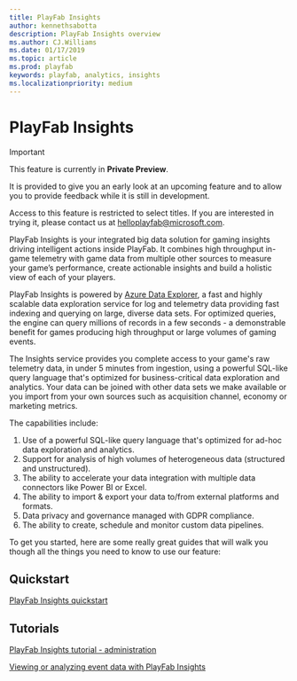 ```yaml
---
title: PlayFab Insights
author: kennethsabotta
description: PlayFab Insights overview
ms.author: CJ.Williams
ms.date: 01/17/2019
ms.topic: article
ms.prod: playfab
keywords: playfab, analytics, insights
ms.localizationpriority: medium
---
```


# PlayFab Insights

> [!IMPORTANT]
> This feature is currently in **Private Preview**.  
>
> It is provided to give you an early look at an upcoming feature and to allow you to provide feedback while it is still in development.  
>
> Access to this feature is restricted to select titles. If you are interested in trying it, please contact us at [helloplayfab@microsoft.com](mailto:helloplayfab@microsoft.com).

PlayFab Insights is your integrated big data solution for gaming insights driving intelligent actions inside PlayFab. It combines high throughput in-game telemetry with game data from multiple other sources to measure your game’s performance, create actionable insights and build a holistic view of each of your players.

PlayFab Insights is powered by [Azure Data Explorer](https://azure.microsoft.com/en-us/services/data-explorer/), a fast and highly scalable data exploration service for log and telemetry data providing fast indexing and querying on large, diverse data sets. For optimized queries, the engine can query millions of records in a few seconds - a demonstrable benefit for games producing high throughput or large volumes of gaming events.  

The Insights service provides you complete access to your game's raw telemetry data, in under 5 minutes from ingestion, using a powerful SQL-like query language that's optimized for business-critical data exploration and analytics. Your data can be joined with other data sets we make available or you import from your own sources such as acquisition channel, economy or marketing metrics. 

The capabilities include:

1. Use of a powerful SQL-like query language that's optimized for ad-hoc data exploration and analytics.
1. Support for analysis of high volumes of heterogeneous data (structured and unstructured).
1. The ability to accelerate your data integration with multiple data connectors like Power BI or Excel.
1. The ability to import & export your data to/from external platforms and formats.
1. Data privacy and governance managed with GDPR compliance.
1. The ability to create, schedule and monitor custom data pipelines.

To get you started,  here are some really great guides that will walk you though all the things you need to know to use our feature:

## Quickstart

[PlayFab Insights quickstart](quickstart.md)

## Tutorials

[PlayFab Insights tutorial - administration](administration.md)

[Viewing or analyzing event data with PlayFab Insights](view-or-analyze-event-data.md)
